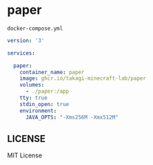 # paper

`docker-compose.yml`
```yml
version: '3'

services:

  paper:
    container_name: paper
    image: ghcr.io/takagi-minecraft-lab/paper
    volumes:
      - ./paper:/app
    tty: true
    stdin_open: true
    environment:
      JAVA_OPTS: "-Xms256M -Xmx512M"
```

## LICENSE
MIT License